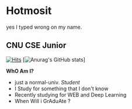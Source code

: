 # **Hotmosit**
yes I typed wrong on my name.

## CNU CSE Junior  

[![Hits](https://hits.seeyoufarm.com/api/count/incr/badge.svg?url=https%3A%2F%2Fgithub.com%2Fhotmosit&count_bg=%2379C83D&title_bg=%23555555&icon=&icon_color=%23E7E7E7&title=hits&edge_flat=false)](https://hits.seeyoufarm.com)
[![Anurag's GitHub stats](https://github-readme-stats.vercel.app/api?username=hotmosit&&show_icons=true&theme=dark)]


**WhO Am I?**
 - just a normal-univ. *Student*
 - I Study for something that I don't know
 - Recently studying for WEB and Deep Learning
 - When Will i GrAduAte ?
